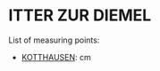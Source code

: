 # ITTER ZUR DIEMEL

List of measuring points:

* [KOTTHAUSEN](./KOTTHAUSEN): <Value topic="rivers/pegel-online/ITTER_DIEMEL/KOTTHAUSEN/measurementValue"/> cm
